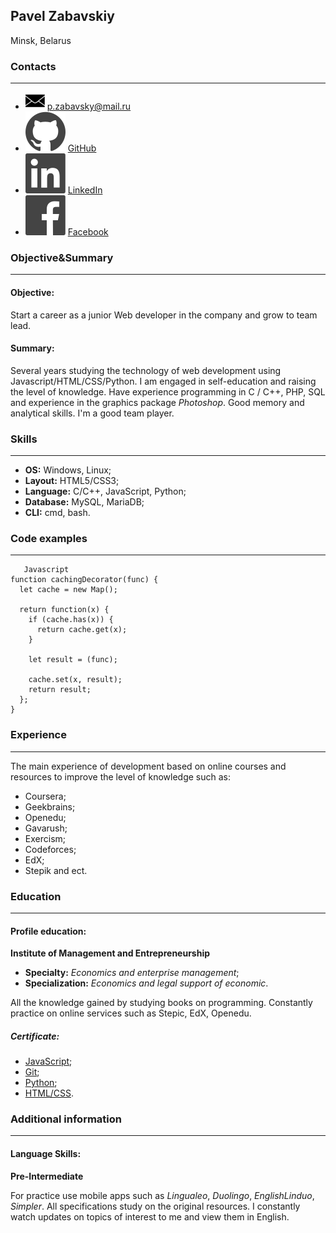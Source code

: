 ## Pavel Zabavskiy
Minsk, Belarus 



### Contacts ###
---

 - ![Email](./src/logo_email.png)  [p.zabavsky@mail.ru](mailto:p.zabavsky@mail.ru)
 - ![GitHub](./src/social_github.svg) [GitHub](https://github.com/TikkiTakki)  
 - ![LinkedIn](./src/social_linkedin.svg) [LinkedIn](https://www.linkedin.com/in/павел-забавский-1b2585141)
 - ![Facebook](./src/social_facebook.svg) [Facebook](https://www.facebook.com/PavelZabavskiy)
   


### Objective&Summary ###
---


#### Objective: ####

Start a career as a junior Web developer in the company and grow to team lead.

 
#### Summary: ####


Several years studying the technology of web development using Javascript/HTML/CSS/Python. I am engaged in self-education and raising the level of knowledge. Have experience programming in C / C++, PHP, SQL and experience in the graphics package *Photoshop*. Good memory and analytical skills. I'm a good team player.



### Skills ###
---


 - **OS:** Windows, Linux;
 - **Layout:** HTML5/CSS3;
 - **Language:** C/C++, JavaScript, Python;
 - **Database:** MySQL, MariaDB;
 - **CLI:** cmd, bash.


### Code examples ###
---


```
   Javascript
function cachingDecorator(func) {
  let cache = new Map();

  return function(x) {
    if (cache.has(x)) {
      return cache.get(x);
    }

    let result = (func);

    cache.set(x, result);
    return result;
  };
}
```


### Experience ###
---


The main experience of development based on online courses and resources to improve the level of knowledge such as:



 - Coursera;
 - Geekbrains;
 - Openedu;
 - Gavarush;
 - Exercism;
 - Codeforces;
 - EdX;
 - Stepik and ect.

### Education ###
---


#### Profile education: ####


 **Institute of Management and Entrepreneurship**

 - **Specialty:** *Economics and enterprise management*;
 - **Specialization:** *Economics and legal support of economic*.

 

All the knowledge gained by studying books on programming. Constantly practice on online services such as Stepic, EdX, Openedu.

##### Сertificate: #####


  - [JavaScript](https://stepik.org/cert/84404);
  - [Git](https://stepik.org/cert/92146);
  - [Python](https://stepik.org/cert/101618);
  - [HTML/CSS](https://stepik.org/cert/106543).  

### Additional information ###
---


#### Language Skills: ####



**Pre-Intermediate**


For practice use mobile apps such as *Lingualeo*, *Duolingo*, *EnglishLinduo*, *Simpler*. All specifications study on the original resources. I constantly watch updates on topics of interest to me and view them in English.





